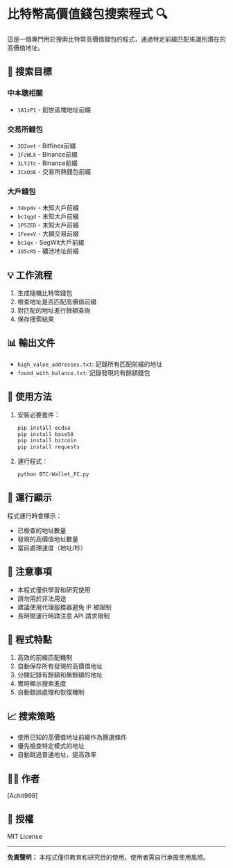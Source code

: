# 比特幣高價值錢包搜索程式 🔍

這是一個專門用於搜索比特幣高價值錢包的程式，通過特定前綴匹配來識別潛在的高價值地址。

## 🎯 搜索目標

### 中本聰相關
- `1A1zP1` - 創世區塊地址前綴

### 交易所錢包
- `3D2oet` - Bitfinex前綴
- `1FzWLk` - Binance前綴
- `3LYJfc` - Binance前綴
- `3CxQoE` - 交易所熱錢包前綴

### 大戶錢包
- `34xp4v` - 未知大戶前綴
- `bc1qgd` - 未知大戶前綴
- `1P5ZED` - 未知大戶前綴
- `1FeexV` - 大額交易前綴
- `bc1qx`  - SegWit大戶前綴
- `385cR5` - 礦池地址前綴

## 💡 工作流程

1. 生成隨機比特幣錢包
2. 檢查地址是否匹配高價值前綴
3. 對匹配的地址進行餘額查詢
4. 保存搜索結果

## 📊 輸出文件

- `high_value_addresses.txt`: 記錄所有匹配前綴的地址
- `found_with_balance.txt`: 記錄發現的有餘額錢包

## 🚀 使用方法

1. 安裝必要套件：
   ```bash
   pip install ecdsa
   pip install base58
   pip install bitcoin
   pip install requests
   ```

2. 運行程式：  
   ```bash
   python BTC-Wallet_FC.py
   ```

## 📝 運行顯示

程式運行時會顯示：
- 已檢查的地址數量
- 發現的高價值地址數量
- 當前處理速度（地址/秒）

## 📝 注意事項

- 本程式僅供學習和研究使用
- 請勿用於非法用途
- 建議使用代理服務器避免 IP 被限制
- 長時間運行時請注意 API 請求限制

## 🔄 程式特點

1. 高效的前綴匹配機制
2. 自動保存所有發現的高價值地址
3. 分開記錄有餘額和無餘額的地址
4. 實時顯示搜索進度
5. 自動錯誤處理和恢復機制

## 📈 搜索策略

- 使用已知的高價值地址前綴作為篩選條件
- 優先檢查特定模式的地址
- 自動跳過普通地址，提高效率

## 👨‍💻 作者

[Achit999]

## 📜 授權

MIT License

---

**免責聲明：** 本程式僅供教育和研究目的使用。使用者需自行承擔使用風險。

